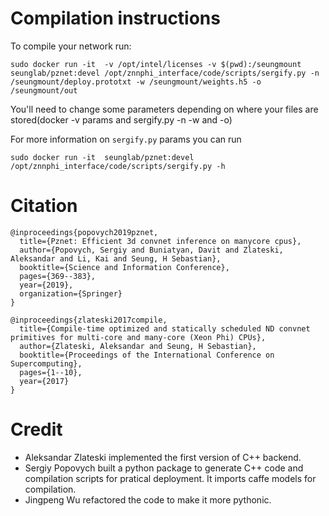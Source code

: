 # Compilation instructions
To compile your network run:

```
sudo docker run -it  -v /opt/intel/licenses -v $(pwd):/seungmount  seunglab/pznet:devel /opt/znnphi_interface/code/scripts/sergify.py -n /seungmount/deploy.prototxt -w /seungmount/weights.h5 -o /seungmount/out
```

You'll need to change some parameters depending on where your files are stored(docker -v params and sergify.py -n -w and -o)

For more information on `sergify.py` params you can run 

```
sudo docker run -it  seunglab/pznet:devel /opt/znnphi_interface/code/scripts/sergify.py -h
```


# Citation

```
@inproceedings{popovych2019pznet,
  title={Pznet: Efficient 3d convnet inference on manycore cpus},
  author={Popovych, Sergiy and Buniatyan, Davit and Zlateski, Aleksandar and Li, Kai and Seung, H Sebastian},
  booktitle={Science and Information Conference},
  pages={369--383},
  year={2019},
  organization={Springer}
}

@inproceedings{zlateski2017compile,
  title={Compile-time optimized and statically scheduled ND convnet primitives for multi-core and many-core (Xeon Phi) CPUs},
  author={Zlateski, Aleksandar and Seung, H Sebastian},
  booktitle={Proceedings of the International Conference on Supercomputing},
  pages={1--10},
  year={2017}
}
```

# Credit
- Aleksandar Zlateski implemented the first version of C++ backend. 
- Sergiy Popovych built a python package to generate C++ code and compilation scripts for pratical deployment. It imports caffe models for compilation.
- Jingpeng Wu refactored the code to make it more pythonic.
